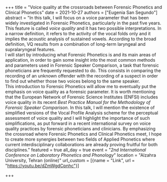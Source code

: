 +++
title = "Voice quality at the crossroads between Forensic Phonetics and Clinical Phonetics"
date = 2021-10-27
authors = ["Eugenia San Segundo"]
abstract = "In this talk, I will focus on a voice parameter that has been widely investigated in Forensic Phonetics, particularly in the past five years. This feature is called *voice quality* and it has two possible interpretations. In a narrow definition, it refers to the activity of the vocal folds only and it implies the acoustic analysis of sustained vowels. According to the broad definition, VQ results from a combination of long-term laryngeal and supralaryngeal features. <br> I will start by introducing what Forensic Phonetics is and its main areas of application, in order to gain some insight into the most common methods and parameters used in Forensic Speaker Comparison, a task that forensic phoneticians are frequently requested to do. This consists in comparing the recording of an unknown offender with the recording of a suspect in order to find out whether those two voices belong to the same speaker. <br> This introduction to Forensic Phonetics will allow me to eventually put the emphasis on voice quality as a forensic parameter. It is worth mentioning that the European Network of Forensic Science Institutes (ENFSI) includes voice quality in its recent *Best Practice Manual for the Methodology of Forensic Speaker Comparison*. In this talk, I will mention the existence of simplified versions of the Vocal Profile Analysis scheme for the perceptual assessment of voice quality and I will highlight the importance of such simplifications, as put forward in a recent international survey on voice quality practices by forensic phoneticians and clinicians. By emphasizing the crossroad where Forensic Phonetics and Clinical Phonetics meet, I hope to create more synergies between two fields of Applied Phonetics where current interdisciplinary collaborations are already proving fruitful for both disciplines."
featured = true
all_day = true
event = "*2nd International Conference on Laboratory Phonetics and Phonology*"
location = "Alzahra University, Tehran (online)"
url_custom = [{name = "Link", url = "https://youtu.be/dZmWgdCpnhc"}]

+++

